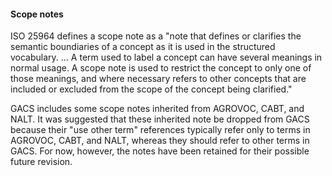 #### Scope notes

ISO 25964 defines a scope note as a "note that defines or clarifies the
semantic boundiaries of a concept as it is used in the structured vocabulary.
...  A term used to label a concept can have several meanings in normal usage.
A scope note is used to restrict the concept to only one of those meanings, and
where necessary refers to other concepts that are included or excluded from the
scope of the concept being clarified." 

GACS includes some scope notes inherited from AGROVOC, CABT, and NALT.  It was
suggested that these inherited note be dropped from GACS because their "use
other term" references typically refer only to terms in AGROVOC, CABT, and
NALT, whereas they should refer to other terms in GACS.  For now, however, the 
notes have been retained for their possible future revision.

